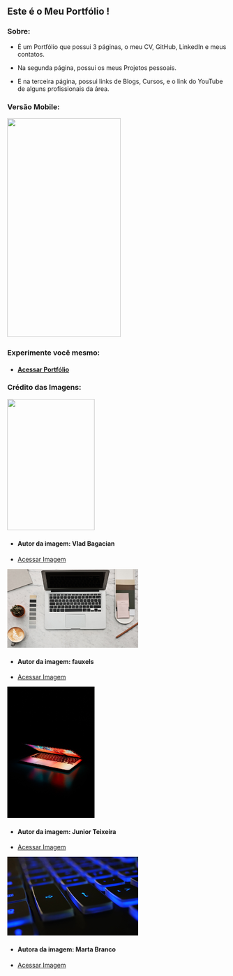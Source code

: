 ## Este é o Meu Portfólio !

### Sobre:

* É um Portfólio que possui 3 páginas, o meu CV, GitHub, LinkedIn e meus contatos.

* Na segunda página, possui os meus Projetos pessoais.

* E na terceira página, possui links de Blogs, Cursos, e o link do YouTube de alguns profissionais da área.

### Versão Mobile:

<img src="imagens/portfolio.gif" height="500px" width="260px" />

### Experimente você mesmo:

* #### [Acessar Portfólio](https://joao3872.github.io/Meu-Portfolio/)

### Crédito das Imagens:

<img src="imagens/imagem_fundo.png" height="300px" width="200px" />

* #### Autor da imagem: Vlad Bagacian

* <a href="https://www.pexels.com/pt-br/foto/oculos-de-sol-pretos-em-superficie-de-madeira-marrom-1028442/" target="_blank">Acessar Imagem</a>


<img src="imagens/fundo_imagem.png" height="180px" width="300px" />

* #### Autor da imagem: fauxels

* <a href="https://www.pexels.com/photo/photo-of-laptop-near-coffee-3184458/" target="_blank">Acessar Imagem</a>


<img src="imagens/img-dark.png" height="300px" width="200px" />

* #### Autor da imagem: Junior Teixeira

* <a href="https://www.pexels.com/pt-br/foto/computador-portatil-semiaberto-ligado-na-mesa-2047905/" target="_blank">Acessar Imagem</a>


<img src="imagens/fundo-dark.png" height="180px" width="300px" />

* #### Autora da imagem: Marta Branco

* <a href="https://www.pexels.com/pt-br/foto/foto-de-close-do-teclado-preto-e-azul-1194713/" target="_blank">Acessar Imagem</a>
